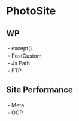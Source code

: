 # PhotoSite  

## WP  
・except()     
・PostCustom  
・Js Path  
・FTP

## Site Performance
・Meta  
・OGP
